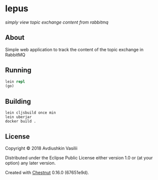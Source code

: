 # lepus
*simply view topic exchange content from rabbitmq*

## About
Simple web application to track the content of the topic exchange in RabbitMQ

## Running

```clojure
lein repl
(go)
```

## Building

```
lein cljsbuild once min
lein uberjar
docker build .
```

## License

Copyright © 2018 Avdiushkin Vasilii

Distributed under the Eclipse Public License either version 1.0 or (at
your option) any later version.

Created with [Chestnut](http://plexus.github.io/chestnut/) 0.16.0 (67651e9d).
